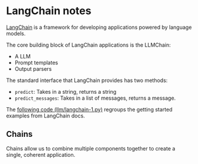 # LangChain notes

[LangChain](https://python.langchain.com/docs/get_started/introduction) is a framework for developing applications powered by language models.

The core building block of LangChain applications is the LLMChain:

* A LLM
* Prompt templates
* Output parsers

The standard interface that LangChain provides has two methods:

* `predict`: Takes in a string, returns a string
* `predict_messages`: Takes in a list of messages, returns a message.

The [following code (llm/langchain-1.py)](https://github.com/jbcodeforce/ML-studies/tree/master/llm/langchain-1.py) regroups the getting started examples from LangChain docs.


## Chains

Chains allow us to combine multiple components together to create a single, coherent application.

